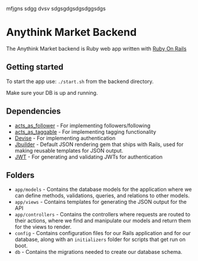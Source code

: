 mfjgns
sdgg
dvsv
sdgsgdgsdgsdggsdgs
# Anythink Market Backend

The Anythink Market backend is Ruby web app written with [Ruby On Rails](https://rubyonrails.org/)

## Getting started

To start the app use: `./start.sh` from the backend directory.

Make sure your DB is up and running.

## Dependencies

- [acts_as_follower](https://github.com/tcocca/acts_as_follower) - For implementing followers/following
- [acts_as_taggable](https://github.com/mbleigh/acts-as-taggable-on) - For implementing tagging functionality
- [Devise](https://github.com/plataformatec/devise) - For implementing authentication
- [Jbuilder](https://github.com/rails/jbuilder) - Default JSON rendering gem that ships with Rails, used for making reusable templates for JSON output.
- [JWT](https://github.com/jwt/ruby-jwt) - For generating and validating JWTs for authentication

## Folders

- `app/models` - Contains the database models for the application where we can define methods, validations, queries, and relations to other models.
- `app/views` - Contains templates for generating the JSON output for the API
- `app/controllers` - Contains the controllers where requests are routed to their actions, where we find and manipulate our models and return them for the views to render.
- `config` - Contains configuration files for our Rails application and for our database, along with an `initializers` folder for scripts that get run on boot.
- `db` - Contains the migrations needed to create our database schema.
